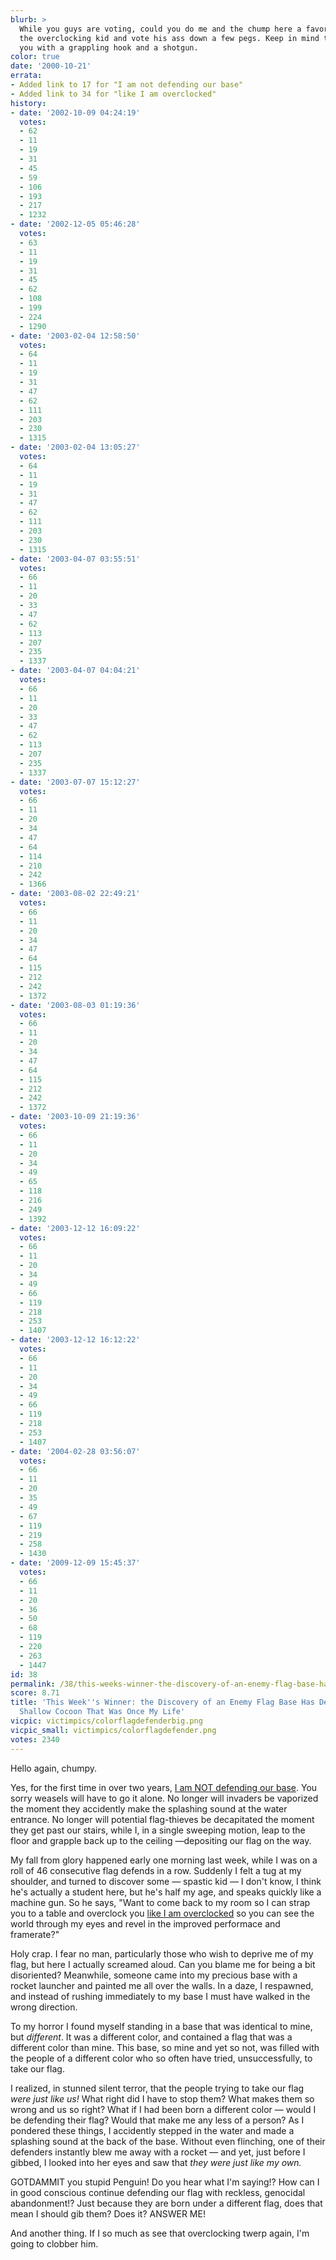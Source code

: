 ```yaml
---
blurb: >
  While you guys are voting, could you do me and the chump here a favor? Go over to
  the overclocking kid and vote his ass down a few pegs. Keep in mind that I can crush
  you with a grappling hook and a shotgun.
color: true
date: '2000-10-21'
errata:
- Added link to 17 for "I am not defending our base"
- Added link to 34 for "like I am overclocked"
history:
- date: '2002-10-09 04:24:19'
  votes:
  - 62
  - 11
  - 19
  - 31
  - 45
  - 59
  - 106
  - 193
  - 217
  - 1232
- date: '2002-12-05 05:46:28'
  votes:
  - 63
  - 11
  - 19
  - 31
  - 45
  - 62
  - 108
  - 199
  - 224
  - 1290
- date: '2003-02-04 12:58:50'
  votes:
  - 64
  - 11
  - 19
  - 31
  - 47
  - 62
  - 111
  - 203
  - 230
  - 1315
- date: '2003-02-04 13:05:27'
  votes:
  - 64
  - 11
  - 19
  - 31
  - 47
  - 62
  - 111
  - 203
  - 230
  - 1315
- date: '2003-04-07 03:55:51'
  votes:
  - 66
  - 11
  - 20
  - 33
  - 47
  - 62
  - 113
  - 207
  - 235
  - 1337
- date: '2003-04-07 04:04:21'
  votes:
  - 66
  - 11
  - 20
  - 33
  - 47
  - 62
  - 113
  - 207
  - 235
  - 1337
- date: '2003-07-07 15:12:27'
  votes:
  - 66
  - 11
  - 20
  - 34
  - 47
  - 64
  - 114
  - 210
  - 242
  - 1366
- date: '2003-08-02 22:49:21'
  votes:
  - 66
  - 11
  - 20
  - 34
  - 47
  - 64
  - 115
  - 212
  - 242
  - 1372
- date: '2003-08-03 01:19:36'
  votes:
  - 66
  - 11
  - 20
  - 34
  - 47
  - 64
  - 115
  - 212
  - 242
  - 1372
- date: '2003-10-09 21:19:36'
  votes:
  - 66
  - 11
  - 20
  - 34
  - 49
  - 65
  - 118
  - 216
  - 249
  - 1392
- date: '2003-12-12 16:09:22'
  votes:
  - 66
  - 11
  - 20
  - 34
  - 49
  - 66
  - 119
  - 218
  - 253
  - 1407
- date: '2003-12-12 16:12:22'
  votes:
  - 66
  - 11
  - 20
  - 34
  - 49
  - 66
  - 119
  - 218
  - 253
  - 1407
- date: '2004-02-28 03:56:07'
  votes:
  - 66
  - 11
  - 20
  - 35
  - 49
  - 67
  - 119
  - 219
  - 258
  - 1430
- date: '2009-12-09 15:45:37'
  votes:
  - 66
  - 11
  - 20
  - 36
  - 50
  - 68
  - 119
  - 220
  - 263
  - 1447
id: 38
permalink: /38/this-weeks-winner-the-discovery-of-an-enemy-flag-base-has-destroyed-the-shallow-cocoon-that-was-once-my-life/
score: 8.71
title: 'This Week''s Winner: the Discovery of an Enemy Flag Base Has Destroyed the
  Shallow Cocoon That Was Once My Life'
vicpic: victimpics/colorflagdefenderbig.png
vicpic_small: victimpics/colorflagdefender.png
votes: 2340
---
```


Hello again, chumpy.

Yes, for the first time in over two years, [I am NOT defending our
base](@/victim/17.md). You sorry weasels will have to go it alone. No
longer will invaders be vaporized the moment they accidently make the
splashing sound at the water entrance. No longer will potential
flag-thieves be decapitated the moment they get past our stairs, while
I, in a single sweeping motion, leap to the floor and grapple back up to
the ceiling —depositing our flag on the way.

My fall from glory happened early one morning last week, while I was on
a roll of 46 consecutive flag defends in a row. Suddenly I felt a tug at
my shoulder, and turned to discover some — spastic kid — I don't know,
I think he's actually a student here, but he's half my age, and speaks
quickly like a machine gun. So he says, "Want to come back to my room so
I can strap you to a table and overclock you [like I am
overclocked](@/victim/34.md) so you can see the world through my eyes
and revel in the improved performace and framerate?"

Holy crap. I fear no man, particularly those who wish to deprive me of
my flag, but here I actually screamed aloud. Can you blame me for being
a bit disoriented? Meanwhile, someone came into my precious base with a
rocket launcher and painted me all over the walls. In a daze, I
respawned, and instead of rushing immediately to my base I must have
walked in the wrong direction.

To my horror I found myself standing in a base that was identical to
mine, but *different*. It was a different color, and contained a flag
that was a different color than mine. This base, so mine and yet so not,
was filled with the people of a different color who so often have tried,
unsuccessfully, to take our flag.

I realized, in stunned silent terror, that the people trying to take our
flag *were just like us!* What right did I have to stop them? What makes
them so wrong and us so right? What if I had been born a different color
— would I be defending their flag? Would that make me any less of a
person? As I pondered these things, I accidently stepped in the water
and made a splashing sound at the back of the base. Without even
flinching, one of their defenders instantly blew me away with a rocket
— and yet, just before I gibbed, I looked into her eyes and saw that
*they were just like my own.*

GOTDAMMIT you stupid Penguin! Do you hear what I'm saying!? How can I in
good conscious continue defending our flag with reckless, genocidal
abandonment!? Just because they are born under a different flag, does
that mean I should gib them? Does it? ANSWER ME!

And another thing. If I so much as see that overclocking twerp again,
I'm going to clobber him.